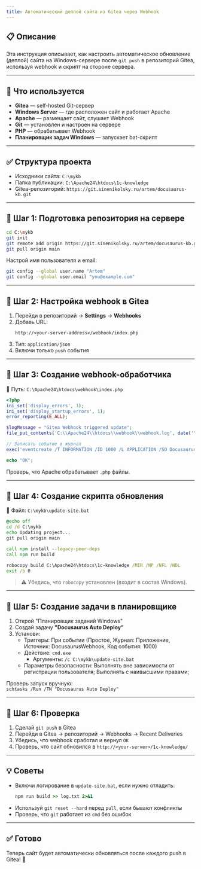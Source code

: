 ```yaml
---
title: Автоматический деплой сайта из Gitea через Webhook
---
```


## 📋 Описание
Эта инструкция описывает, как настроить автоматическое обновление (деплой) сайта на Windows-сервере после `git push` в репозиторий Gitea, используя webhook и скрипт на стороне сервера.

---

## 🧱 Что используется
- **Gitea** — self-hosted Git-сервер
- **Windows Server** — где расположен сайт и работает Apache
- **Apache** — размещает сайт, слушает Webhook
- **Git** — установлен и настроен на сервере
- **PHP** — обрабатывает Webhook
- **Планировщик задач Windows** — запускает bat-скрипт

---

## ✅ Структура проекта

- Исходники сайта: `C:\mykb`
- Папка публикации: `C:\Apache24\htdocs\1c-knowledge`
- Gitea-репозиторий: `https://git.sinenikolsky.ru/artem/docusaurus-kb.git`

---

## 🔧 Шаг 1: Подготовка репозитория на сервере

```bash
cd C:\mykb
git init
git remote add origin https://git.sinenikolsky.ru/artem/docusaurus-kb.git
git pull origin main
```

Настрой имя пользователя и email:
```bash
git config --global user.name "Artem"
git config --global user.email "you@example.com"
```

---

## 🔧 Шаг 2: Настройка webhook в Gitea

1. Перейди в репозиторий → **Settings** → **Webhooks**
2. Добавь URL:
   ```
   http://<your-server-address>/webhook/index.php
   ```
3. Тип: `application/json`
4. Включи только `push` события

---

## 🔧 Шаг 3: Создание webhook-обработчика

📁 Путь: `C:\Apache24\htdocs\webhook\index.php`

```php
<?php
ini_set('display_errors', 1);
ini_set('display_startup_errors', 1);
error_reporting(E_ALL);

$logMessage = "Gitea Webhook triggered update";
file_put_contents('C:\\Apache24\\htdocs\\webhook\\webhook.log', date('Y-m-d H:i:s') . " Webhook received\n", FILE_APPEND);

// Записать событие в журнал
exec('eventcreate /T INFORMATION /ID 1000 /L APPLICATION /SO DocusaurusWebhook /D "' . $logMessage . '"');

echo "OK";
```

Проверь, что Apache обрабатывает `.php` файлы.

---

## 🔧 Шаг 4: Создание скрипта обновления

📁 Файл: `C:\mykb\update-site.bat`

```bat
@echo off
cd /d C:\mykb
echo Updating project...
git pull origin main

call npm install --legacy-peer-deps
call npm run build

robocopy build C:\Apache24\htdocs\1c-knowledge /MIR /NP /NFL /NDL
exit /b 0
```

> ⚠️ Убедись, что `robocopy` установлен (входит в состав Windows).

---

## 🔧 Шаг 5: Создание задачи в планировщике

1. Открой "Планировщик заданий Windows"
2. Создай задачу **"Docusaurus Auto Deploy"**
3. Установи:
   - Триггеры: При событии (Простое, Журнал: Приложение, Источник: DocusaurusWebhook, Код события: 1000)
   - Действие: `cmd.exe`
     - Аргументы: `/c C:\mykb\update-site.bat`
   - Параметры безопасности: Выполнять вне зависимости от регистрации пользователя; Выполнять с наивысшими правами;

Проверь запуск вручную:  
`schtasks /Run /TN "Docusaurus Auto Deploy"`

---

## 🧪 Шаг 6: Проверка

1. Сделай `git push` в Gitea
2. Перейди в Gitea → репозиторий → Webhooks → Recent Deliveries
3. Убедись, что webhook сработал и вернул `OK`
4. Проверь, что сайт обновился в `http://<your-server>/1c-knowledge/`

---

## 💡 Советы

- Включи логирование в `update-site.bat`, если нужно отладить:
  ```bat
  npm run build >> log.txt 2>&1
  ```
- Используй `git reset --hard` перед `pull`, если бывают конфликты
- Проверь, что `git` работает из `cmd` без ошибок

---

## ✅ Готово
Теперь сайт будет автоматически обновляться после каждого push в Gitea! 🎉
